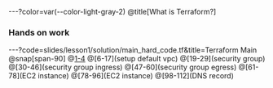 ---?color=var(--color-light-gray-2)
@title[What is Terraform?]
### Hands on work

---?code=slides/lesson1/solution/main_hard_code.tf&title=Terraform Main
@snap[span-90]
@[1-4](provider)
@[6-17](setup default vpc)
@[19-29](security group)
@[30-46](security group ingress)
@[47-60](security group egress)
@[61-78](EC2 instance)
@[78-96](EC2 instance)
@[98-112](DNS record)
